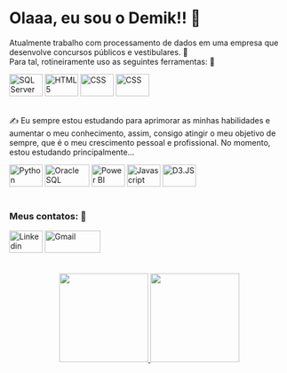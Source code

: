 <h1>Olaaa, eu sou o Demik!! 👋<br></h1>

Atualmente trabalho com processamento de dados em uma empresa que desenvolve concursos públicos e vestibulares. 🤩<br>
Para tal, rotineiramente uso as seguintes ferramentas: 🤔

<div style="display: inline_block;">
  <img height="40" width="60" alt="SQL Server" target="_blank" src="https://silk.us/wp-content/uploads/2021/03/sql-server-logo-white.png" />
  <img height="40" width="60" alt="HTML 5" target="_blank" src="https://cdn.jsdelivr.net/gh/devicons/devicon/icons/html5/html5-plain-wordmark.svg" />
  <img height="40" width="60" alt="CSS" target="_blank" src="https://cdn.jsdelivr.net/gh/devicons/devicon/icons/css3/css3-plain-wordmark.svg" />
  <img height="40" width="60" alt="CSS" target="_blank" src="https://logos-world.net/wp-content/uploads/2022/02/Microsoft-Excel-Emblem-700x394.png" /> 
</div><br>

✍️ Eu sempre estou estudando para aprimorar as minhas habilidades e aumentar o meu conhecimento, assim, consigo atingir o meu objetivo de sempre, que é o meu crescimento pessoal e profissional. No momento, estou estudando principalmente...

<div style="display: inline_block;">
  <img height="40" width="60" alt="Python" src="https://cdn.jsdelivr.net/gh/devicons/devicon/icons/python/python-original-wordmark.svg" />
  <img height="40" width="80" alt="Oracle SQL Developer" target="_blank" src="https://miro.medium.com/max/720/0*thHWKoWkDyr04Tju.png" />
  <img height="40" width="60" alt="Power BI" target="_blank" src="https://logos-world.net/wp-content/uploads/2022/02/Microsoft-Power-BI-Symbol-700x394.png" />
  <img height="40" width="60" alt="Javascript" target="_blank" src="https://cdn.jsdelivr.net/gh/devicons/devicon/icons/javascript/javascript-original.svg" />
  <img height="40" width="60" alt="D3.JS" src="https://cdn.jsdelivr.net/gh/devicons/devicon/icons/d3js/d3js-original.svg" />
</div><br>     

<h3>Meus contatos: 📧</h3>
<div>
  <a href="https://www.linkedin.com/in/demik-freitas"><img height="40" width="60" alt="Linkedin" target="_blank"  src="https://cdn.jsdelivr.net/gh/devicons/devicon/icons/linkedin/linkedin-original.svg" /></a>
  <a href="mailto:demik.freitast2d18@gmail.com"><img height="40" width="100" alt="Gmail" target="_blank" src="https://ssl.gstatic.com/ui/v1/icons/mail/rfr/logo_gmail_lockup_default_1x_r5.png" /></a>
 </div><br><br>
 
<div align="center">
  <a href="https://github.com/DemikFR">
  <img height="160em" src="https://github-readme-stats.vercel.app/api?username=DemikFR&show_icons=true&theme=dracula&include_all_commits=true&count_private=true"/>
  <img height="160em" src="https://github-readme-stats.vercel.app/api/top-langs/?username=DemikFR&layout=compact&langs_count=7&theme=dracula"/>
</div>


